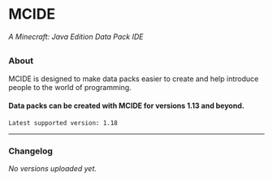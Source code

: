 # MCIDE
*A Minecraft: Java Edition Data Pack IDE*
## 
### About
MCIDE is designed to make data packs easier to create and help introduce people to the world of programming.

#### Data packs can be created with MCIDE for versions 1.13 and beyond.
`Latest supported version: 1.18`
______
### Changelog
*No versions uploaded yet.*
